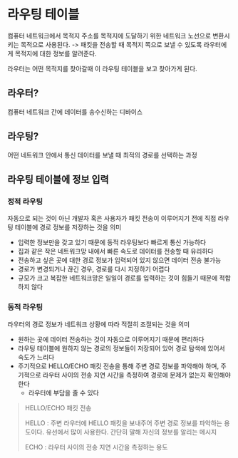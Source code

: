 # 라우팅 테이블
컴퓨터 네트워크에서 목적지 주소를 목적지에 도달하기 위한 네트워크 노선으로 변환시키는 목적으로 사용된다. -> 패킷을 전송할 때 목적지 쪽으로 보낼 수 있도록 라우터에게 목적지에 대한 정보를 알려준다.

라우터는 어떤 목적지를 찾아갈때 이 라우팅 테이블을 보고 찾아가게 된다.

## 라우터?
컴퓨터 네트워크 간에 데이터를 송수신하는 디바이스

## 라우팅?
어떤 네트워크 안에서 통신 데이터를 보낼 때 최적의 경로를 선택하는 과정

## 라우팅 테이블에 정보 입력
### 정적 라우팅
자동으로 되는 것이 아닌 개발자 혹은 사용자가 패킷 전송이 이루어지기 전에 직접 라우팅 테이블에 경로 정보를 저장하는 것을 의미

- 입력한 정보만을 갖고 있기 때문에 동적 라우팅보다 빠르게 통신 가능하다
- 집과 같은 작은 네트워크망 내에서 빠른 속도로 데이터를 전송할 때 유리하다
- 전송하고 싶은 곳에 대한 경로 정보가 입력되어 있지 않으면 데이터 전송 불가능
- 경로가 변경되거나 끊긴 경우, 경로를 다시 지정하기 어렵다
- 규모가 크고 복잡한 네트워크망은 일일이 경로를 입력하는 것이 힘들기 때문에 적합하지 않다

### 동적 라우팅
라우터의 경로 정보가 네트워크 상황에 따라 적절히 조절되는 것을 의미

- 원하는 곳에 데이터 전송하는 것이 자동으로 이루어지기 때문에 편리하다
- 라우팅 테이블에 원하지 않는 경로의 정보들이 저장되어 있어 경로 탐색에 있어서 속도가 느리다
- 주기적으로 HELLO/ECHO 패킷 전송을 통해 주변 경로 정보를 파악해야 하며, 주기적으로 라우터 사이의 전송 지연 시간을 측정하여 경로에 문제가 없는지 확인해야 한다 
  - 라우터에 부담을 줄 수 있다

> HELLO/ECHO 패킷 전송
> 
> HELLO :
> 주변 라우터에 HELLO 패킷을 보내주어 주변 경로 정보를 파악하는 용도이다. 유선에서 많이 사용한다. 간단히 말해 자신의 정보를 알리는 메시지
> 
> ECHO : 라우터 사이의 전송 지연 시간을 측정하는 용도